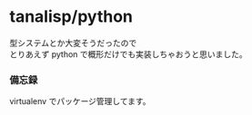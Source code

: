 # tanalisp/python

型システムとか大変そうだったので  
とりあえず python で概形だけでも実装しちゃおうと思いました。  

### 備忘録

virtualenv でパッケージ管理してます。

